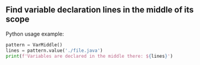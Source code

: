 Find variable declaration lines in the middle of its scope
---


Python usage example:

```python
pattern = VarMiddle()
lines = pattern.value('./file.java')
print(f'Variables are declared in the middle there: ${lines}')
```